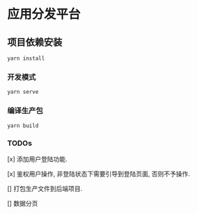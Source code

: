 # 应用分发平台

## 项目依赖安装
```
yarn install
```

### 开发模式
```
yarn serve
```

### 编译生产包
```
yarn build
```

### TODOs

[x] 添加用户登陆功能.

[x] 鉴权用户操作, 非登陆状态下需要引导到登陆页面, 否则不予操作.

[] 打包生产文件到后端项目.

[] 数据分页